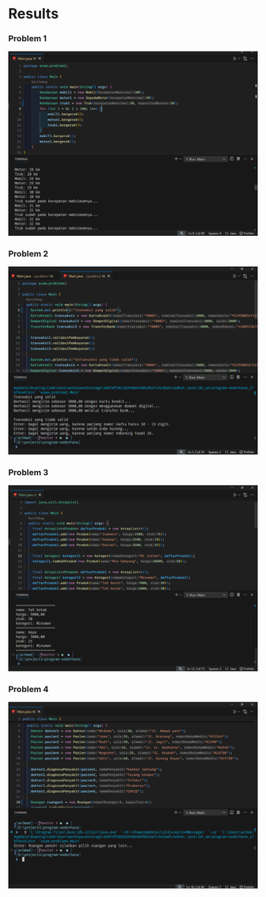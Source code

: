 # Results

### Problem 1

![alt text](<Screenshot 2024-10-08 144712.png>)

### Problem 2

![alt text](<Screenshot 2024-10-08 144750.png>)

### Problem 3

![alt text](<Screenshot 2024-10-08 144826.png>)

### Problem 4

![alt text](<Screenshot 2024-10-08 144857.png>)

